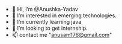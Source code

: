 - 👋 Hi, I’m @Anushka-Yadav
- 👀 I’m interested in emerging technologies.
- 🌱 I’m currently learning java
- 💞️ I’m looking to get internship.
- 📫 contact me "anusam176@gmail.com"

<!---
Anushka-Yadav/Anushka-Yadav is a ✨ special ✨ repository because its `README.md` (this file) appears on your GitHub profile.
You can click the Preview link to take a look at your changes.
--->
